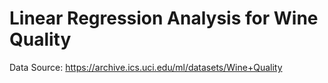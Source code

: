 # Linear Regression Analysis for Wine Quality
Data Source: https://archive.ics.uci.edu/ml/datasets/Wine+Quality
